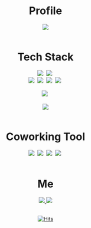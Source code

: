 <h1 align="center">Profile</h3>

<div align="center">
  <!--<img align="center" src="https://github-readme-stats.vercel.app/api?username=jhj2713&show_icons=true&theme=calm" />-->
  <a href="https://solved.ac/jhj2713">
    <img align="center" src="http://mazassumnida.wtf/api/v2/generate_badge?boj=jhj2713" />
  </a>
</div>

<br/>

<h1 align="center">Tech Stack</h3>
<div align="center">
  <img src="https://img.shields.io/badge/React-61DAFB?style=flat-square&logo=React&logoColor=white"/></a>&nbsp
  <img src="https://img.shields.io/badge/React%20Native-0088CC?style=flat-square&logo=React&logoColor=white"/></a>&nbsp
  <br>
  <img src="https://img.shields.io/badge/HTML5-E34F26?style=flat-square&logo=HTML5&logoColor=white"/></a>&nbsp
  <img src="https://img.shields.io/badge/CSS3-1572B6?style=flat-square&logo=CSS3&logoColor=white"/></a>&nbsp
  <img src="https://img.shields.io/badge/Javascript-F7DF1E?style=flat-square&logo=Javascript&logoColor=white"/></a>&nbsp
  <img src="https://img.shields.io/badge/TypeScript-3178C6?style=flat-square&logo=TypeScript&logoColor=white"/></a>&nbsp
  <br><br>
  <img src="https://img.shields.io/badge/Node.js-339933?style=flat-square&logo=Node.js&logoColor=white"/></a>&nbsp
  <br><br>
  <!--
  <br>
  <img src="https://img.shields.io/badge/Java-007396?style=flat-square&logo=Java&logoColor=white"/></a>&nbsp
  <img src="https://img.shields.io/badge/Python-3776AB?style=flat-square&logo=Python&logoColor=white"/></a>&nbsp
  <img src="https://img.shields.io/badge/C-A8B9CC?style=flat-square&logo=C&logoColor=white"/></a>&nbsp
  -->
  <a href="https://github.com/anuraghazra/github-readme-stats">
    <img align="center" src="https://github-readme-stats.vercel.app/api/top-langs/?username=jhj2713&hide=vue&layout=compact&theme=calm" />
  </a>
</div>  
<br>
<h1 align="center">Coworking Tool</h3>
<div align="center">
  <img src="https://img.shields.io/badge/Github-181717?style=flat-square&logo=Github&logoColor=white"/></a>&nbsp
  <img src="https://img.shields.io/badge/Notion-000000?style=flat-square&logo=Notion&logoColor=white"/></a>&nbsp
  <img src="https://img.shields.io/badge/Slack-4A154B?style=flat-square&logo=Slack&logoColor=white"/></a>&nbsp
  <img src="https://img.shields.io/badge/Figma-F24E1E?style=flat-square&logo=Figma&logoColor=white"/></a>&nbsp
</div>  
<br/>
<h1 align="center">Me</h3>
<div align="center">
  <a href="https://velog.io/@krkorklo58" target="_blank">
    <img src="https://img.shields.io/badge/Velog-20C997?style=flat-square&logo=Vimeo&logoColor=white"/>
  </a>
  <a href="mailto:2713jhj@ewhain.net" target="_blank">
    <img src="https://img.shields.io/badge/Mail-EA4335?style=flat-square&logo=Gmail&logoColor=white"/>
  </a>
</div>  
<br>

<div align=center>
  
  [![Hits](https://hits.seeyoufarm.com/api/count/incr/badge.svg?url=https%3A%2F%2Fgithub.com%2Fjhj2713)](https://hits.seeyoufarm.com) 
  
</div>
